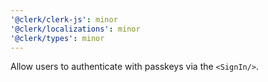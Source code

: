 ```yaml
---
'@clerk/clerk-js': minor
'@clerk/localizations': minor
'@clerk/types': minor
---
```


Allow users to authenticate with passkeys via the `<SignIn/>`.
